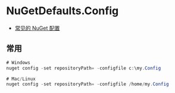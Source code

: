 # NuGetDefaults.Config

- [常见的 NuGet 配置](https://docs.microsoft.com/zh-cn/nuget/consume-packages/configuring-nuget-behavior)

## 常用

```c#
# Windows
nuget config -set repositoryPath= -configfile c:\my.Config

# Mac/Linux
nuget config -set repositoryPath= -configfile /home/my.Config
```
